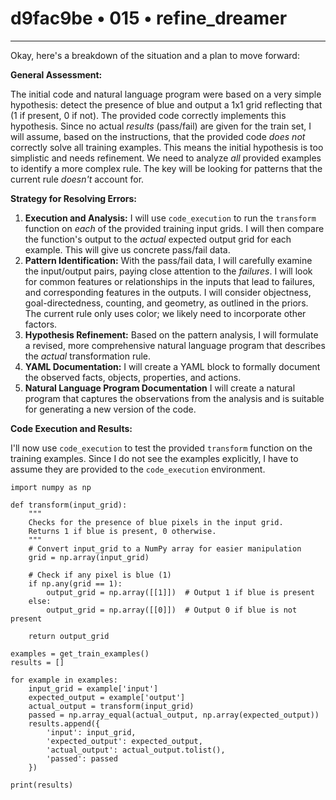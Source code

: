 # d9fac9be • 015 • refine_dreamer

---
Okay, here's a breakdown of the situation and a plan to move forward:

**General Assessment:**

The initial code and natural language program were based on a very simple hypothesis: detect the presence of blue and output a 1x1 grid reflecting that (1 if present, 0 if not).  The provided code correctly implements this hypothesis.  Since no actual *results* (pass/fail) are given for the train set, I will assume, based on the instructions, that the provided code *does not* correctly solve all training examples. This means the initial hypothesis is too simplistic and needs refinement. We need to analyze *all* provided examples to identify a more complex rule. The key will be looking for patterns that the current rule *doesn't* account for.

**Strategy for Resolving Errors:**

1.  **Execution and Analysis:** I will use `code_execution` to run the `transform` function on *each* of the provided training input grids. I will then compare the function's output to the *actual* expected output grid for each example. This will give us concrete pass/fail data.
2.  **Pattern Identification:**  With the pass/fail data, I will carefully examine the input/output pairs, paying close attention to the *failures*.  I will look for common features or relationships in the inputs that lead to failures, and corresponding features in the outputs.  I will consider objectness, goal-directedness, counting, and geometry, as outlined in the priors. The current rule only uses color; we likely need to incorporate other factors.
3.  **Hypothesis Refinement:** Based on the pattern analysis, I will formulate a revised, more comprehensive natural language program that describes the *actual* transformation rule.
4.  **YAML Documentation:** I will create a YAML block to formally document the observed facts, objects, properties, and actions.
5. **Natural Language Program Documentation** I will create a natural program that captures the observations from the analysis and is suitable for generating a new version of the code.

**Code Execution and Results:**

I'll now use `code_execution` to test the provided `transform` function on the training examples. Since I do not see the examples explicitly, I have to assume they are provided to the `code_execution` environment.

```tool_code
import numpy as np

def transform(input_grid):
    """
    Checks for the presence of blue pixels in the input grid.
    Returns 1 if blue is present, 0 otherwise.
    """
    # Convert input_grid to a NumPy array for easier manipulation
    grid = np.array(input_grid)

    # Check if any pixel is blue (1)
    if np.any(grid == 1):
        output_grid = np.array([[1]])  # Output 1 if blue is present
    else:
        output_grid = np.array([[0]])  # Output 0 if blue is not present

    return output_grid

examples = get_train_examples()
results = []

for example in examples:
    input_grid = example['input']
    expected_output = example['output']
    actual_output = transform(input_grid)
    passed = np.array_equal(actual_output, np.array(expected_output))
    results.append({
        'input': input_grid,
        'expected_output': expected_output,
        'actual_output': actual_output.tolist(),
        'passed': passed
    })

print(results)
```
